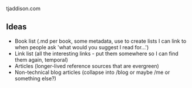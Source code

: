 tjaddison.com

## Ideas
- Book list (.md per book, some metadata, use to create lists I can link to when people ask 'what would you suggest I read for...')
- Link list (all the interesting links - put them somewhere so I can find them again, temporal)
- Articles (longer-lived reference sources that are evergreen)
- Non-technical blog articles (collapse into /blog or maybe /me or something else?)
